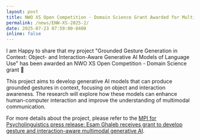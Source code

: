 ```yaml
---
layout: post
title: NWO XS Open Competition - Domain Science Grant Awarded for Multimodal Gesture Generation Project
permalink: /news/ENW-XS-2025-2/
date: 2025-07-23 07:59:00-0400
inline: false
---
```

I am Happy to share that my project "Grounded Gesture Generation in Context: Object- and Interaction-Aware Generative AI Models of Language Use" has been awarded an NWO XS Open Competition - Domain Science grant 🥳

This project aims to develop generative AI models that can produce grounded gestures in context, focusing on object and interaction awareness. The research will explore how these models can enhance human-computer interaction and improve the understanding of multimodal communication.

For more details about the project, please refer to the [MPI for Psycholinguistics press release:  Esam Ghaleb receives grant to develop gesture and interaction-aware multimodal generative AI](https://www.mpi.nl/news/esam-ghaleb-receives-grant-develop-gesture-and-interaction-aware-multimodal-generative-ai).